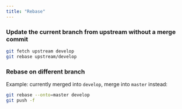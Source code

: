 ```yaml
---
title: "Rebase"
---
```

### Update the current branch from upstream without a merge commit

```sh
git fetch upstream develop
git rebase upstream/develop
```

### Rebase on different branch

Example: currently merged into `develop`, merge into `master` instead:

```sh
git rebase --onto=master develop
git push -f
```
